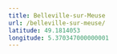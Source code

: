 ```yaml
---
title: Belleville-sur-Meuse
url: /belleville-sur-meuse/
latitude: 49.1814053
longitude: 5.370347000000001
---
```

